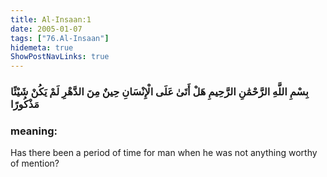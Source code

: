 ```yaml
---
title: Al-Insaan:1
date: 2005-01-07
tags: ["76.Al-Insaan"]
hidemeta: true 
ShowPostNavLinks: true 
---
```

### بِسْمِ اللَّهِ الرَّحْمَٰنِ الرَّحِيمِ هَلْ أَتَىٰ عَلَى الْإِنْسَانِ حِينٌ مِنَ الدَّهْرِ لَمْ يَكُنْ شَيْئًا مَذْكُورًا
### meaning: 
Has there been a period of time for man when he was not anything worthy of mention?
